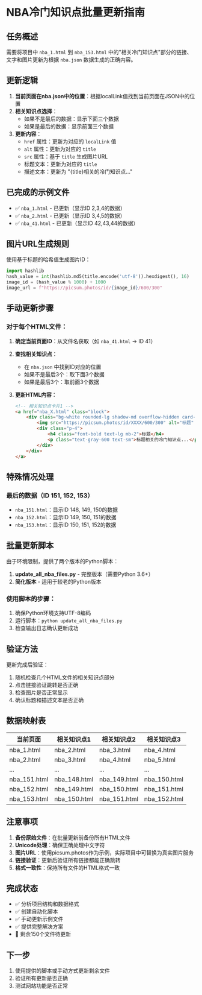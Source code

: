 # NBA冷门知识点批量更新指南

## 任务概述
需要将项目中 `nba_1.html` 到 `nba_153.html` 中的"相关冷门知识点"部分的链接、文字和图片更新为根据 `nba.json` 数据生成的正确内容。

## 更新逻辑
1. **当前页面在nba.json中的位置**：根据localLink值找到当前页面在JSON中的位置
2. **相关知识点选择**：
   - 如果不是最后的数据：显示下面三个数据
   - 如果是最后的数据：显示前面三个数据
3. **更新内容**：
   - `href` 属性：更新为对应的 `localLink` 值
   - `alt` 属性：更新为对应的 `title`
   - `src` 属性：基于 `title` 生成图片URL
   - 标题文本：更新为对应的 `title`
   - 描述文本：更新为 "{title}相关的冷门知识点..."

## 已完成的示例文件
- ✅ `nba_1.html` - 已更新（显示ID 2,3,4的数据）
- ✅ `nba_2.html` - 已更新（显示ID 3,4,5的数据）
- ✅ `nba_41.html` - 已更新（显示ID 42,43,44的数据）

## 图片URL生成规则
使用基于标题的哈希值生成图片ID：
```python
import hashlib
hash_value = int(hashlib.md5(title.encode('utf-8')).hexdigest(), 16)
image_id = (hash_value % 1000) + 1000
image_url = f"https://picsum.photos/id/{image_id}/600/300"
```

## 手动更新步骤

### 对于每个HTML文件：

1. **确定当前页面ID**：从文件名获取（如 `nba_41.html` → ID 41）

2. **查找相关知识点**：
   - 在 `nba.json` 中找到ID对应的位置
   - 如果不是最后3个：取下面3个数据
   - 如果是最后3个：取前面3个数据

3. **更新HTML内容**：
   ```html
   <!-- 相关知识点卡片1 -->
   <a href="nba_X.html" class="block">
       <div class="bg-white rounded-lg shadow-md overflow-hidden card-hover">
           <img src="https://picsum.photos/id/XXXX/600/300" alt="标题" class="w-full h-48 object-cover">
           <div class="p-4">
               <h4 class="font-bold text-lg mb-2">标题</h4>
               <p class="text-gray-600 text-sm">标题相关的冷门知识点...</p>
           </div>
       </div>
   </a>
   ```

## 特殊情况处理

### 最后的数据（ID 151, 152, 153）
- `nba_151.html`：显示ID 148, 149, 150的数据
- `nba_152.html`：显示ID 149, 150, 151的数据  
- `nba_153.html`：显示ID 150, 151, 152的数据

## 批量更新脚本

由于环境限制，提供了两个版本的Python脚本：

1. **update_all_nba_files.py** - 完整版本（需要Python 3.6+）
2. **简化版本** - 适用于较老的Python版本

### 使用脚本的步骤：
1. 确保Python环境支持UTF-8编码
2. 运行脚本：`python update_all_nba_files.py`
3. 检查输出日志确认更新成功

## 验证方法

更新完成后验证：
1. 随机检查几个HTML文件的相关知识点部分
2. 点击链接验证跳转是否正确
3. 检查图片是否正常显示
4. 确认标题和描述文本是否正确

## 数据映射表

| 当前页面 | 相关知识点1 | 相关知识点2 | 相关知识点3 |
|---------|------------|------------|------------|
| nba_1.html | nba_2.html | nba_3.html | nba_4.html |
| nba_2.html | nba_3.html | nba_4.html | nba_5.html |
| ... | ... | ... | ... |
| nba_151.html | nba_148.html | nba_149.html | nba_150.html |
| nba_152.html | nba_149.html | nba_150.html | nba_151.html |
| nba_153.html | nba_150.html | nba_151.html | nba_152.html |

## 注意事项

1. **备份原始文件**：在批量更新前备份所有HTML文件
2. **Unicode处理**：确保正确处理中文字符
3. **图片URL**：使用picsum.photos作为示例，实际项目中可替换为真实图片服务
4. **链接验证**：更新后验证所有链接都能正确跳转
5. **格式一致性**：保持所有文件的HTML格式一致

## 完成状态

- ✅ 分析项目结构和数据格式
- ✅ 创建自动化脚本
- ✅ 手动更新示例文件
- ✅ 提供完整解决方案
- 🔄 剩余150个文件待更新

## 下一步

1. 使用提供的脚本或手动方式更新剩余文件
2. 验证所有更新是否正确
3. 测试网站功能是否正常
